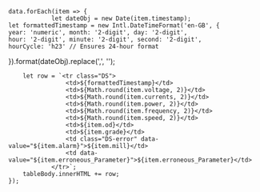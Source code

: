 	data.forEach(item => {
				let dateObj = new Date(item.timestamp);
	let formattedTimestamp = new Intl.DateTimeFormat('en-GB', {
	year: 'numeric', month: '2-digit', day: '2-digit',
	hour: '2-digit', minute: '2-digit', second: '2-digit',
	hourCycle: 'h23' // Ensures 24-hour format
}).format(dateObj).replace(',', '');

		let row = `<tr class="DS">
					<td>${formattedTimestamp}</td>
					<td>${Math.round(item.voltage, 2)}</td>
					<td>${Math.round(item.currents, 2)}</td>
					<td>${Math.round(item.power, 2)}</td>
					<td>${Math.round(item.frequency, 2)}</td>
					<td>${Math.round(item.speed, 2)}</td>
					<td>${item.od}</td>
					<td>${item.grade}</td>
					<td class="DS-error" data-value="${item.alarm}">${item.mill}</td>
					<td data-value="${item.erroneous_Parameter}">${item.erroneous_Parameter}</td>
				</tr>`;
		tableBody.innerHTML += row;
	});
